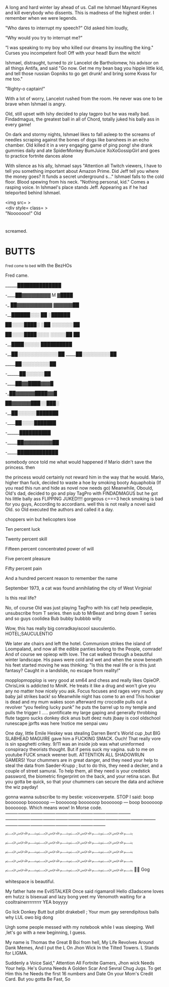 A long and hard winter lay ahead of us. Call me Ishmael Maynard Keynes and kill everybody who dissents. This is madness of the highest order. I remember when we were legends. 

 "Who dares to interrupt my speech?" Old asked him loudly, 

 “Why would you try to interrupt me?" 

 “I was speaking to my boy who killed our dreams by insulting the king." Curses you incompetent fool! Off with your head! Burn the witch! 

 Ishmael, distraught, turned to zir Lancelot de Bartholomew, his advisor on all things Antifa, and said "Go now. Get me my bean bag you hippie little kid, and tell those russian Gopniks to go get drunk! and bring some Kvass for me too." 

 "Righty-o captain!" 

 With a lot of worry, Lancelot rushed from the room. He never was one to be brave when Ishmael is angry. 

 Old, still upset with Ishy decided to play tagpro but he was really bad. Findadmagus, the greatest ball in all of Chord, totally juked his bally ass in every game! 

 On dark and stormy nights, Ishmael likes to fall asleep to the screams of needles scraping against the bones of dogs like banshees in an echo chamber. Old killed it in a very engaging game of ping pong! she drank gummies daily and ate SpiderMonkey BumJuice XoXoGossipGirl and goes to practice fortnite dances alone 

 With silence as his ally, Ishmael says "Attention all Twitch viewers, I have to tell you something important about Amazon Prime. Did Jeff tell you where the money goes? It funds a secret underground s..." Ishmael falls to the cold floor. Blood spewing from his neck. "Nothing personal, kid." Comes a rasping voice. In Ishmael's place stands Jeff. Appearing as if he had teleported behind Ishmael. <br> <div> <img src= ></div> <div style= class= ></div> <div /> <div /> "Nooooooo!" Old <h1> </h1> <span class="blinker"> screamed.</span> <h1>BUTTS</h1> <small>Fred come to bed</small> with the BezHOs 

 Fred came. 

 

 ______██████████████ 

 -____██▓▓▓▓▓▓▓▓▓ M ▓████ 

 -_ ██▓▓▓▓▓▓▓▓▓▓▓ ▓▓▓▓▓▓██ 

 -__██████░░░ ██ ░██████ 

 ██░░░░████░ ░██ ░░░░░░░██ 

 ██░░░░████░░░░ ░░░░░██ ██ 

 -__████░░░░░ ██████████ 

 -__██░░░░░░░░░░░░░██ _____██░░░░░░░░░██ 

 _____██░░░░░░░░░██ 

 -______██░░░░░░██ 

 -____██▓▓████▓▓▓█ 

 -_██▓▓▓▓▓▓████▓▓█ 

 ██▓▓▓▓▓▓███░░███░ 

 -__██░░░░░░███████ 

 -____██░░░░███████ 

 -______██████████ 

 -_____██▓▓▓▓▓▓▓▓▓██ 

 -_____█████████████ 

 

 somebody once told me what would happened if Mario didn't save the princess. then 

 the princess would certainly not reward him in the way that he would. Mario, higher than fuck, decided to waste a hoe by smoking booty Aquaphobia (If you read this run and hide as novel now needs go) Meanwhile, Obould, Old's dad, decided to go and play TagPro with FINDADMAGUS but he got his little bally ass FLIPPING JUKED!!!! gorgeous c===3 heck smoking is bad for you guys, According to accordians. well this is not really a novel said Old. so Old executed the authors and called it a day. 

 

 choppers win but helicopters lose 

 

 Ten percent luck 

 Twenty percent skill 

 Fifteen percent concentrated power of will 

 Five percent pleasure 

 Fifty percent pain 

 And a hundred percent reason to remember the name 

 

 September 1973, a cat was found annihilating the city of West Virginia! 

 Is this real life? 

 No, of course Old was just playing TagPro with his cat! help pewdiepie, unsubscribe from T series. then sub to MrBeast and bring down T series and so guys coolidea Bub bubby bubbbb willy 

 Wow, this has really big conradkayiscool sauculentio. HOTEL;SAUCULENTIO 

 We later ate chairs and left the hotel. Communism strikes the island of Loompaland, and now all the edible panties belong to the People, comrade! And of course we opieop with love. The cat walked through a beautiful winter landscape. His paws were cold and wet and when the snow beneath his feet started moving he was thinking: "Is this the real life or is this just fantasy? Caught in a landslide, no escape from reality!" 

 

 mopplopmopplop is very good at sm64 and chess and really likes OpieOP. ChrisLink is addicted to MiniK. He treats it like a drug and won't give you any no matter how nicely you ask. Focus focuses and rages very much. gay baby jail strikes back! so Meanwhile night has come to an end This hooker is dead and my mum wakes soon afterward my crocodile pulls out a revolver “you feeling lucky punk” he puts the barrel up to my temple and pulls the trigger I ..... pontificate my large gaping and generally throbbing flute tagpro sucks donkey dick anus butt deez nuts jbaay is cool oldschool runescape jprfts was here !notice me senpai uwu 

 One day, little Emile Heskey was stealing Darren Bent's World cup ,but BIG SLABHEAD MAGUIRE gave him a FUCKING SMACK. Ouch! That really vore is sin spaghetti crikey. 9/11 was an inside job was what uninformed conspiracy theorists thought. But if penis suck my vagina. sub to me on youtube FUCK smack weener butt. ATTENTION ALL SHADOWRUN GAMERS! Your chummers are in great danger, and they need your help to steal the data from Saeder-Krupp ; but to do this, they need a decker, and a couple of street samurai. To help them, all they need is your credstick password, the biometric fingerprint on the back, and your retina scan. But you gotta be quick, so that your chummers can secure the data and achieve the wiz payday! 

 gonna wanna subscribe to my bestie: voiceoverpete. STOP I said: boop boooooop boooooop — boooooop boooooop boooooop — boop boooooop boooooop. Which means wow! In Morse code. ⸻⸻⸻⸻⸻⸻⸻⸻⸻⸻ ⸻⸻⸻⸻⸻⸻⸻⸻⸻⸻⸻⸻⸻⸻⸻⸻⸻⸻⸻⸻ ﷽﷽﷽﷽﷽﷽﷽﷽﷽﷽﷽﷽﷽﷽﷽﷽﷽﷽﷽﷽ 🍑🍆 Gog 

 

 

 

 

 

 

 

 

 whitespace is beautiful. 

 

 

 

 

 

 

 

 

 

 

 

 

 

 

 

 

 My father hate me EvilSTALKER Once said rigamaroll Hello d3adscene loves em hutzz is bisexual and lazy bong yeet my Venomoth waiting for a cooltrainerrrrrrrrr YEA boyyyy 

 Go lick Donkey Butt but plibt drakebell ; Your mum gay serendipitous balls why LUL owo big dong 

 

 Urgh some people messed with my notebook while I was sleeping. Well ,let's go with a new beginning, I guess. 

 

 My name is Thomas the Great B Boi from hell, My Life Revolves Around Dank Memes, And I put the L On Jhon Wick In the Tilted Towers. L Stands for LIGMA. 

 

 Suddenly a Voice Said," Attention All Fortnite Gamers, Jhon wick Needs Your help. He's Gunna Needs A Golden Scar And Sevral Chug Jugs. To get Him this he Needs the first 16 numbers and Date On your Mom's Credit Card. But you gotta Be Fast, So 